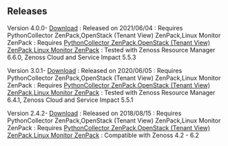 Releases
--------
Version 4.0.0- <a rel="nofollow" class="external" href="http://wiki.zenoss.org/download/zenpacks/ZenPacks.zenoss.OpenStackInfrastructure/4.0.0/ZenPacks.zenoss.OpenStackInfrastructure-4.0.0.egg">Download</a>
: Released on 2021/06/04
: Requires PythonCollector ZenPack,OpenStack (Tenant View) ZenPack,Linux Monitor ZenPack
: Requires <a href="/product/zenpacks/pythoncollector" title="ZenPack:PythonCollector">PythonCollector ZenPack</a>,<a href="/product/zenpacks/openstack-tenant-view" title="ZenPack:OpenStack (Tenant View)">OpenStack (Tenant View) ZenPack</a>,<a href="/product/zenpacks/linux-monitor" title="ZenPack:Linux Monitor">Linux Monitor ZenPack</a>
: Tested with Zenoss Resource Manager 6.6.0, Zenoss Cloud and Service Impact 5.5.3

Version 3.0.1- <a rel="nofollow" class="external" href="http://wiki.zenoss.org/download/zenpacks/ZenPacks.zenoss.OpenStackInfrastructure/3.0.1/ZenPacks.zenoss.OpenStackInfrastructure-3.0.1.egg">Download</a>
: Released on 2020/06/05
: Requires PythonCollector ZenPack,OpenStack (Tenant View) ZenPack,Linux Monitor ZenPack
: Requires <a href="/product/zenpacks/pythoncollector" title="ZenPack:PythonCollector">PythonCollector ZenPack</a>,<a href="/product/zenpacks/openstack-tenant-view" title="ZenPack:OpenStack (Tenant View)">OpenStack (Tenant View) ZenPack</a>,<a href="/product/zenpacks/linux-monitor" title="ZenPack:Linux Monitor">Linux Monitor ZenPack</a>
: Tested with Zenoss Resource Manager 6.4.1, Zenoss Cloud and Service Impact 5.5.1

Version 2.4.2- <a rel="nofollow" class="external" href="http://wiki.zenoss.org/download/zenpacks/ZenPacks.zenoss.OpenStackInfrastructure/2.4.2/ZenPacks.zenoss.OpenStackInfrastructure-2.4.2.egg">Download</a>
: Released on 2018/08/15
: Requires PythonCollector ZenPack,OpenStack (Tenant View) ZenPack,Linux Monitor ZenPack
: Requires <a href="/product/zenpacks/pythoncollector" title="ZenPack:PythonCollector">PythonCollector ZenPack</a>,<a href="/product/zenpacks/openstack-tenant-view" title="ZenPack:OpenStack (Tenant View)">OpenStack (Tenant View) ZenPack</a>,<a href="/product/zenpacks/linux-monitor" title="ZenPack:Linux Monitor">Linux Monitor ZenPack</a>
: Compatible with Zenoss 4.2 - 6.2

